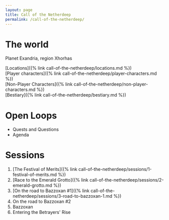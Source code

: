 ```yaml
---
layout: page
title: Call of the Netherdeep
permalink: /call-of-the-netherdeep/
---
```


# The world

Planet Exandria, region Xhorhas

[Locations]({% link call-of-the-netherdeep/locations.md %})  
[Player characters]({% link call-of-the-netherdeep/player-characters.md %})  
[Non-Player Characters]({% link call-of-the-netherdeep/non-player-characters.md %})  
[Bestiary]({% link call-of-the-netherdeep/bestiary.md %})

# Open Loops

- Quests and Questions
- Agenda

# Sessions

1. [The Festival of Merits]({% link call-of-the-netherdeep/sessions/1-festival-of-merits.md %})
2. [Race to the Emerald Grotto]({% link call-of-the-netherdeep/sessions/2-emerald-grotto.md %})
3. [On the road to Bazzoxan #1]({% link call-of-the-netherdeep/sessions/3-road-to-bazzoxan-1.md %})
4. On the road to Bazzoxan #2
5. Bazzoxan
6. Entering the Betrayers' Rise

[//]: # (This is the main jumping-off point for all my notes for a specific campaign, and each campaign get one. It contains:)

[//]: # ()

[//]: # (- The main locations in the world)

[//]: # (- The player characters, and links to their individual pages with information about what my character knows or thinks of)

[//]: # (  them)

[//]: # (- A link to Open Loops &#40;Quests and Questions and Agenda, as discussed below&#41;)

[//]: # (- The list of all the sessions I've played for the campaign)

[//]: # (- Campaign-specific house rules)
